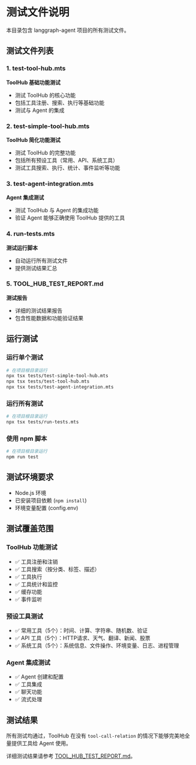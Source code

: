 # 测试文件说明

本目录包含 langgraph-agent 项目的所有测试文件。

## 测试文件列表

### 1. test-tool-hub.mts
**ToolHub 基础功能测试**
- 测试 ToolHub 的核心功能
- 包括工具注册、搜索、执行等基础功能
- 测试与 Agent 的集成

### 2. test-simple-tool-hub.mts
**ToolHub 简化功能测试**
- 测试 ToolHub 的完整功能
- 包括所有预设工具（常用、API、系统工具）
- 测试工具搜索、执行、统计、事件监听等功能

### 3. test-agent-integration.mts
**Agent 集成测试**
- 测试 ToolHub 与 Agent 的集成功能
- 验证 Agent 能够正确使用 ToolHub 提供的工具

### 4. run-tests.mts
**测试运行脚本**
- 自动运行所有测试文件
- 提供测试结果汇总

### 5. TOOL_HUB_TEST_REPORT.md
**测试报告**
- 详细的测试结果报告
- 包含性能数据和功能验证结果

## 运行测试

### 运行单个测试
```bash
# 在项目根目录运行
npx tsx tests/test-simple-tool-hub.mts
npx tsx tests/test-tool-hub.mts
npx tsx tests/test-agent-integration.mts
```

### 运行所有测试
```bash
# 在项目根目录运行
npx tsx tests/run-tests.mts
```

### 使用 npm 脚本
```bash
# 在项目根目录运行
npm run test
```

## 测试环境要求

- Node.js 环境
- 已安装项目依赖 (`npm install`)
- 环境变量配置 (config.env)

## 测试覆盖范围

### ToolHub 功能测试
- ✅ 工具注册和注销
- ✅ 工具搜索（按分类、标签、描述）
- ✅ 工具执行
- ✅ 工具统计和监控
- ✅ 缓存功能
- ✅ 事件监听

### 预设工具测试
- ✅ 常用工具（5个）：时间、计算、字符串、随机数、验证
- ✅ API 工具（5个）：HTTP请求、天气、翻译、新闻、股票
- ✅ 系统工具（5个）：系统信息、文件操作、环境变量、日志、进程管理

### Agent 集成测试
- ✅ Agent 创建和配置
- ✅ 工具集成
- ✅ 聊天功能
- ✅ 流式处理

## 测试结果

所有测试均通过，ToolHub 在没有 `tool-call-relation` 的情况下能够完美地全量提供工具给 Agent 使用。

详细测试结果请参考 [TOOL_HUB_TEST_REPORT.md](./TOOL_HUB_TEST_REPORT.md)。
